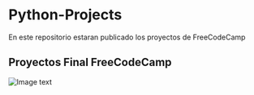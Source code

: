 # Python-Projects
En este repositorio estaran publicado los proyectos de FreeCodeCamp

## Proyectos Final FreeCodeCamp
![Image text](https://i.ibb.co/2MWH3Fr/Sin-t-tulo.png)
